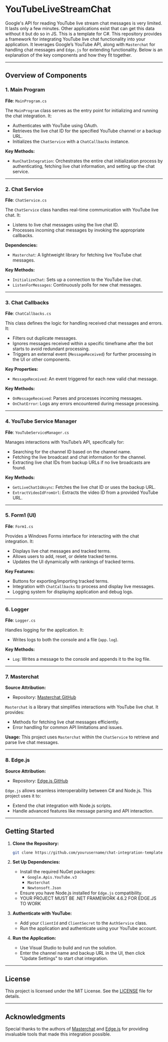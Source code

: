 # YouTubeLiveStreamChat
Google's API for reading YouTube live stream chat messages is very limited. It lasts only a few minutes. Other applications exist that can get this data without it but do so in JS. This is a template for C#. This repository provides a framework for integrating YouTube live chat functionality into your application. It leverages Google’s YouTube API, along with `Masterchat` for handling chat messages and `Edge.js` for extending functionality. Below is an explanation of the key components and how they fit together.

---

## Overview of Components

### 1. **Main Program**
   **File**: `MainProgram.cs`

   The `MainProgram` class serves as the entry point for initializing and running the chat integration. It:
   - Authenticates with YouTube using OAuth.
   - Retrieves the live chat ID for the specified YouTube channel or a backup URL.
   - Initializes the `ChatService` with a `ChatCallbacks` instance.

   **Key Methods:**
   - `RunChatIntegration`: Orchestrates the entire chat initialization process by authenticating, fetching live chat information, and setting up the chat service.

---

### 2. **Chat Service**
   **File**: `ChatService.cs`

   The `ChatService` class handles real-time communication with YouTube live chat. It:
   - Listens to live chat messages using the live chat ID.
   - Processes incoming chat messages by invoking the appropriate callbacks.

   **Dependencies:**
   - `Masterchat`: A lightweight library for fetching live YouTube chat messages.

   **Key Methods:**
   - `InitializeChat`: Sets up a connection to the YouTube live chat.
   - `ListenForMessages`: Continuously polls for new chat messages.

---

### 3. **Chat Callbacks**
   **File**: `ChatCallbacks.cs`

   This class defines the logic for handling received chat messages and errors. It:
   - Filters out duplicate messages.
   - Ignores messages received within a specific timeframe after the bot starts to avoid redundant processing.
   - Triggers an external event (`MessageReceived`) for further processing in the UI or other components.

   **Key Properties:**
   - `MessageReceived`: An event triggered for each new valid chat message.

   **Key Methods:**
   - `OnMessageReceived`: Parses and processes incoming messages.
   - `OnChatError`: Logs any errors encountered during message processing.

---

### 4. **YouTube Service Manager**
   **File**: `YouTubeServiceManager.cs`

   Manages interactions with YouTube’s API, specifically for:
   - Searching for the channel ID based on the channel name.
   - Fetching the live broadcast and chat information for the channel.
   - Extracting live chat IDs from backup URLs if no live broadcasts are found.

   **Key Methods:**
   - `GetLiveChatIdAsync`: Fetches the live chat ID or uses the backup URL.
   - `ExtractVideoIdFromUrl`: Extracts the video ID from a provided YouTube URL.

---

### 5. **Form1 (UI)**
   **File**: `Form1.cs`

   Provides a Windows Forms interface for interacting with the chat integration. It:
   - Displays live chat messages and tracked terms.
   - Allows users to add, reset, or delete tracked terms.
   - Updates the UI dynamically with rankings of tracked terms.

   **Key Features:**
   - Buttons for exporting/importing tracked terms.
   - Integration with `ChatCallbacks` to process and display live messages.
   - Logging system for displaying application and debug logs.

---

### 6. **Logger**
   **File**: `Logger.cs`

   Handles logging for the application. It:
   - Writes logs to both the console and a file (`app.log`).
   

   **Key Methods:**
   - `Log`: Writes a message to the console and appends it to the log file.

---

### 7. **Masterchat**
   **Source Attribution:**
   - Repository: [Masterchat GitHub](https://github.com/ytmdes/masterchat)

   `Masterchat` is a library that simplifies interactions with YouTube live chat. It provides:
   - Methods for fetching live chat messages efficiently.
   - Error handling for common API limitations and issues.

   **Usage:** This project uses `Masterchat` within the `ChatService` to retrieve and parse live chat messages.

---

### 8. **Edge.js**
   **Source Attribution:**
   - Repository: [Edge.js GitHub](https://github.com/agracio/edge-js)

   `Edge.js` allows seamless interoperability between C# and Node.js. This project uses it to:
   - Extend the chat integration with Node.js scripts.
   - Handle advanced features like message parsing and API interaction.

---

## Getting Started

1. **Clone the Repository:**
   ```bash
   git clone https://github.com/yourusername/chat-integration-template.git
   ```

2. **Set Up Dependencies:**
   - Install the required NuGet packages:
     - `Google.Apis.YouTube.v3`
     - `Masterchat`
     - `Newtonsoft.Json`
   - Ensure you have Node.js installed for `Edge.js` compatibility.
   - YOUR PROJECT MUST BE .NET FRAMEWORK 4.6.2 FOR EDGE.JS TO WORK

3. **Authenticate with YouTube:**
   - Add your `ClientId` and `ClientSecret` to the `AuthService` class.
   - Run the application and authenticate using your YouTube account.

4. **Run the Application:**
   - Use Visual Studio to build and run the solution.
   - Enter the channel name and backup URL in the UI, then click "Update Settings" to start chat integration.

---

## License
This project is licensed under the MIT License. See the [LICENSE](LICENSE) file for details.

---

## Acknowledgments
Special thanks to the authors of [Masterchat](https://github.com/ytmdes/masterchat) and [Edge.js](https://github.com/agracio/edge-js) for providing invaluable tools that made this integration possible.

